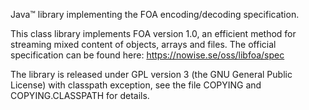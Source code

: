Java&trade; library implementing the FOA encoding/decoding specification.

This class library implements FOA version 1.0, an efficient method for streaming
mixed content of objects, arrays and files. The official specification can be 
found here: https://nowise.se/oss/libfoa/spec

The library is released under GPL version 3 (the GNU General Public License)
with classpath exception, see the file COPYING and COPYING.CLASSPATH for 
details.
